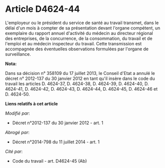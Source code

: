 # Article D4624-44

L'employeur ou le président du service de santé au travail transmet, dans le  délai d'un mois à compter de sa présentation
devant l'organe compétent, un  exemplaire du rapport annuel d'activité du médecin au directeur régional des  entreprises, de
la concurrence, de la consommation, du travail et de l'emploi et  au médecin inspecteur du travail. Cette transmission est
accompagnée des  éventuelles observations formulées par l'organe de surveillance.

**Nota:**

Dans sa décision n° 358109 du 17 juillet 2013, le Conseil d'Etat a annulé le décret n° 2012-137 du 30 janvier 2012 en tant
qu'il insère dans le code du travail les articles D. 4624-37, D. 4624-38, D. 4624-39, D. 4624-40, D. 4624-41, D. 4624-42, D.
4624-43, D. 4624-44, D. 4624-45, D. 4624-46 et D. 4624-50.

**Liens relatifs à cet article**

_Modifié par_:

  - Décret n°2012-137 du 30 janvier 2012 - art. 1

_Abrogé par_:

  - Décret n°2014-798 du 11 juillet 2014 - art. 1

_Cité par_:

  - Code du travail - art. D4624-45 (Ab)
